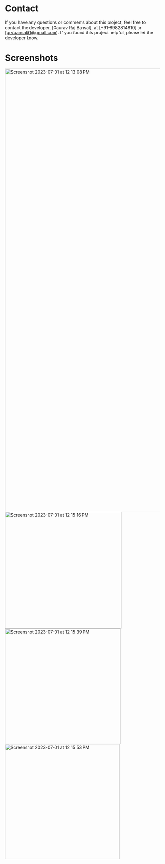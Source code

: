 # Contact

If you have any questions or comments about this project, feel free to contact the developer, [Gaurav Raj Bansal], at [+91-8982814810] or [grvbansal91@gmail.com]. If you found this project helpful, please let the developer know.

# Screenshots
<img width="1440" alt="Screenshot 2023-07-01 at 12 13 08 PM" src="https://github.com/gauravraj786/Cimet-Task/assets/22259226/b34a8efb-2b21-4d9b-9935-cf7275387ffa">
<img width="379" alt="Screenshot 2023-07-01 at 12 15 16 PM" src="https://github.com/gauravraj786/Cimet-Task/assets/22259226/4e06fce2-c6ba-4598-bfb5-20f9bbbd6c36">
<img width="376" alt="Screenshot 2023-07-01 at 12 15 39 PM" src="https://github.com/gauravraj786/Cimet-Task/assets/22259226/cbe2f1b3-b189-44ca-8920-0317de4ec213">
<img width="373" alt="Screenshot 2023-07-01 at 12 15 53 PM" src="https://github.com/gauravraj786/Cimet-Task/assets/22259226/e2259a3c-bbb4-40eb-a1be-6b76927b0259">
